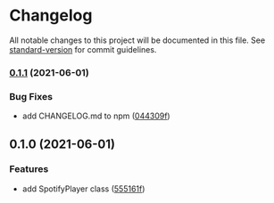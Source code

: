 # Changelog

All notable changes to this project will be documented in this file. See [standard-version](https://github.com/conventional-changelog/standard-version) for commit guidelines.

### [0.1.1](https://github.com/Symbitic/spotify-web-playback/compare/v0.1.0...v0.1.1) (2021-06-01)


### Bug Fixes

* add CHANGELOG.md to npm ([044309f](https://github.com/Symbitic/spotify-web-playback/commit/044309f4b352d7fc24d900cb0a5278326b6112af))

## 0.1.0 (2021-06-01)


### Features

* add SpotifyPlayer class ([555161f](https://github.com/Symbitic/spotify-web-playback/commit/555161f13e3474694a284e2bf0ecf741dedd97a3))
